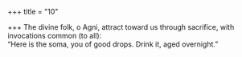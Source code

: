 +++
title = "10"

+++
The divine folk, o Agni, attract toward us through sacrifice, with  invocations common (to all):  
“Here is the soma, you of good drops. Drink it, aged overnight.”  